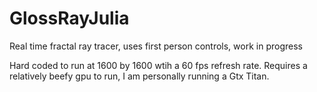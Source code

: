 GlossRayJulia
=============

Real time fractal ray tracer, uses first person controls, work in progress

Hard coded to run at 1600 by 1600 wtih a 60 fps refresh rate. Requires a relatively beefy gpu to run, I am personally running a Gtx Titan.
